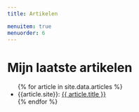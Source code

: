 ```yaml
---
title: Artikelen

menuitem: true
menuorder: 6
---
```




# Mijn laatste artikelen


<ul>
{% for article in site.data.articles %}
  <li>
    {{article.site}}: <a href="{{ article.url }}" target="_blank">
      {{ article.title }}
    </a>
  </li>
{% endfor %}
</ul>